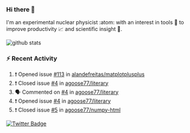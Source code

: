 ### Hi there 👋 

I'm an experimental nuclear physicist :atom: with an interest in tools :wrench: to improve productivity :chart_with_upwards_trend: and scientific insight :telescope:.

![github stats](https://github-readme-stats.vercel.app/api?username=agoose77&show_icons=true&hide_rank=true&hide_title=true&bg_color=30,e76445,904e95&text_color=efe3ec&icon_color=efe3ec)
<!--
**agoose77/agoose77** is a ✨ _special_ ✨ repository because its `README.md` (this file) appears on your GitHub profile.

Here are some ideas to get you started:

- 🔭 I’m currently working on ...
- 🌱 I’m currently learning ...
- 👯 I’m looking to collaborate on ...
- 🤔 I’m looking for help with ...
- 💬 Ask me about ...
- 📫 How to reach me: ...
- 😄 Pronouns: ...
- ⚡ Fun fact: ...
-->

### :zap: Recent Activity
<!--START_SECTION:activity-->
1. ❗️ Opened issue [#113](https://github.com/alandefreitas/matplotplusplus/issues/113) in [alandefreitas/matplotplusplus](https://github.com/alandefreitas/matplotplusplus)
2. ❗️ Closed issue [#4](https://github.com/agoose77/literary/issues/4) in [agoose77/literary](https://github.com/agoose77/literary)
3. 🗣 Commented on [#4](https://github.com/agoose77/literary/issues/4) in [agoose77/literary](https://github.com/agoose77/literary)
4. ❗️ Opened issue [#4](https://github.com/agoose77/literary/issues/4) in [agoose77/literary](https://github.com/agoose77/literary)
5. ❗️ Closed issue [#5](https://github.com/agoose77/numpy-html/issues/5) in [agoose77/numpy-html](https://github.com/agoose77/numpy-html)
<!--END_SECTION:activity-->


[![Twitter Badge](https://img.shields.io/twitter/follow/agoose77?style=flat-square&logo=Twitter&logoColor=white&color=cornflowerblue)](https://twitter.com/agoose77)
